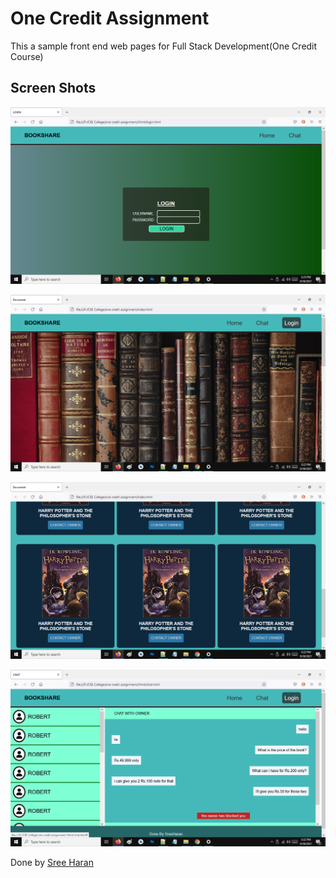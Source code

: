 # One Credit Assignment
This a sample front end web pages for Full Stack Development(One Credit Course)


## Screen Shots

![Log in page](./Screenshots/Login.png)

![front page 1](./Screenshots/front1.png)

![front page 2](./Screenshots/front2.png)

![Chat page](./Screenshots/Chat.png)


Done by [Sree Haran](https://github.com/SreeHaran)
